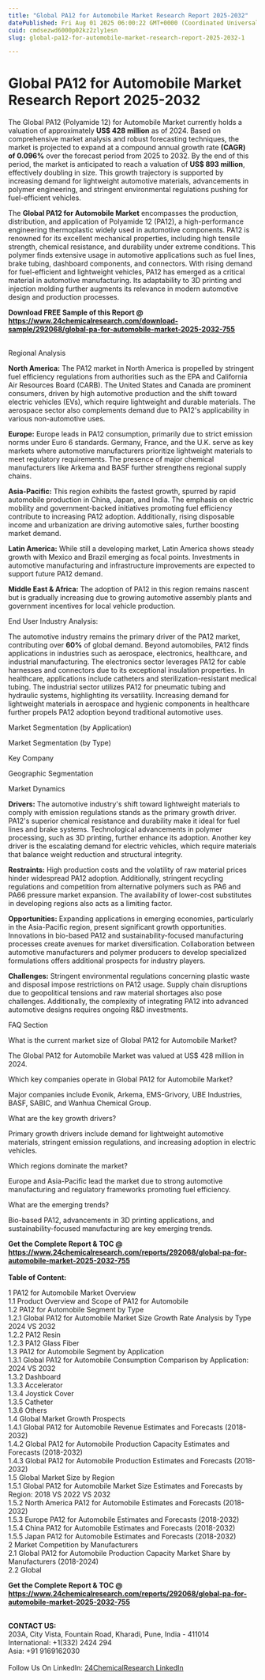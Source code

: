 ```yaml
---
title: "Global PA12 for Automobile Market Research Report 2025-2032"
datePublished: Fri Aug 01 2025 06:00:22 GMT+0000 (Coordinated Universal Time)
cuid: cmdsezwd6000p02kz2zly1esn
slug: global-pa12-for-automobile-market-research-report-2025-2032-1

---
```


# Global PA12 for Automobile Market Research Report 2025-2032

<p>The Global PA12 (Polyamide 12) for Automobile Market currently holds a valuation of approximately <strong>US$ 428 million</strong> as of 2024. Based on comprehensive market analysis and robust forecasting techniques, the market is projected to expand at a compound annual growth rate <strong>(CAGR) of 0.096%</strong> over the forecast period from 2025 to 2032. By the end of this period, the market is anticipated to reach a valuation of <strong>US$ 893 million</strong>, effectively doubling in size. This growth trajectory is supported by increasing demand for lightweight automotive materials, advancements in polymer engineering, and stringent environmental regulations pushing for fuel-efficient vehicles.</p><p>
</p><p>The <strong>Global PA12 for Automobile Market</strong> encompasses the production, distribution, and application of Polyamide 12 (PA12), a high-performance engineering thermoplastic widely used in automotive components. PA12 is renowned for its excellent mechanical properties, including high tensile strength, chemical resistance, and durability under extreme conditions. This polymer finds extensive usage in automotive applications such as fuel lines, brake tubing, dashboard components, and connectors. With rising demand for fuel-efficient and lightweight vehicles, PA12 has emerged as a critical material in automotive manufacturing. Its adaptability to 3D printing and injection molding further augments its relevance in modern automotive design and production processes.</p><div><b>Download FREE Sample of this Report @ 
            <a href="https://www.24chemicalresearch.com/download-sample/292068/global-pa-for-automobile-market-2025-2032-755">
            https://www.24chemicalresearch.com/download-sample/292068/global-pa-for-automobile-market-2025-2032-755</a></b></div><br><p>
Regional Analysis</p><p>
</p><p><strong>North America:</strong> The PA12 market in North America is propelled by stringent fuel efficiency regulations from authorities such as the EPA and California Air Resources Board (CARB). The United States and Canada are prominent consumers, driven by high automotive production and the shift toward electric vehicles (EVs), which require lightweight and durable materials. The aerospace sector also complements demand due to PA12's applicability in various non-automotive uses.</p><p>
</p><p><strong>Europe:</strong> Europe leads in PA12 consumption, primarily due to strict emission norms under Euro 6 standards. Germany, France, and the U.K. serve as key markets where automotive manufacturers prioritize lightweight materials to meet regulatory requirements. The presence of major chemical manufacturers like Arkema and BASF further strengthens regional supply chains.</p><p>
</p><p><strong>Asia-Pacific:</strong> This region exhibits the fastest growth, spurred by rapid automobile production in China, Japan, and India. The emphasis on electric mobility and government-backed initiatives promoting fuel efficiency contribute to increasing PA12 adoption. Additionally, rising disposable income and urbanization are driving automotive sales, further boosting market demand.</p><p>
</p><p><strong>Latin America:</strong> While still a developing market, Latin America shows steady growth with Mexico and Brazil emerging as focal points. Investments in automotive manufacturing and infrastructure improvements are expected to support future PA12 demand.</p><p>
</p><p><strong>Middle East &amp; Africa:</strong> The adoption of PA12 in this region remains nascent but is gradually increasing due to growing automotive assembly plants and government incentives for local vehicle production.</p><p>
End User Industry Analysis:</p><p>
</p><p>The automotive industry remains the primary driver of the PA12 market, contributing over <strong>60%</strong> of global demand. Beyond automobiles, PA12 finds applications in industries such as aerospace, electronics, healthcare, and industrial manufacturing. The electronics sector leverages PA12 for cable harnesses and connectors due to its exceptional insulation properties. In healthcare, applications include catheters and sterilization-resistant medical tubing. The industrial sector utilizes PA12 for pneumatic tubing and hydraulic systems, highlighting its versatility. Increasing demand for lightweight materials in aerospace and hygienic components in healthcare further propels PA12 adoption beyond traditional automotive uses.</p><p>
Market Segmentation (by Application)</p><p>
</p><p>
Market Segmentation (by Type)</p><p>
</p><p>
Key Company</p><p>
</p><p>
Geographic Segmentation</p><p>
</p><p>
Market Dynamics</p><p>
</p><p><strong>Drivers:</strong> The automotive industry's shift toward lightweight materials to comply with emission regulations stands as the primary growth driver. PA12's superior chemical resistance and durability make it ideal for fuel lines and brake systems. Technological advancements in polymer processing, such as 3D printing, further enhance its adoption. Another key driver is the escalating demand for electric vehicles, which require materials that balance weight reduction and structural integrity.</p><p>
</p><p><strong>Restraints:</strong> High production costs and the volatility of raw material prices hinder widespread PA12 adoption. Additionally, stringent recycling regulations and competition from alternative polymers such as PA6 and PA66 pressure market expansion. The availability of lower-cost substitutes in developing regions also acts as a limiting factor.</p><p>
</p><p><strong>Opportunities:</strong> Expanding applications in emerging economies, particularly in the Asia-Pacific region, present significant growth opportunities. Innovations in bio-based PA12 and sustainability-focused manufacturing processes create avenues for market diversification. Collaboration between automotive manufacturers and polymer producers to develop specialized formulations offers additional prospects for industry players.</p><p>
</p><p><strong>Challenges:</strong> Stringent environmental regulations concerning plastic waste and disposal impose restrictions on PA12 usage. Supply chain disruptions due to geopolitical tensions and raw material shortages also pose challenges. Additionally, the complexity of integrating PA12 into advanced automotive designs requires ongoing R&amp;D investments.</p><p>
FAQ Section</p><p>
What is the current market size of Global PA12 for Automobile Market?</p><p>
</p><p>The Global PA12 for Automobile Market was valued at US$ 428 million in 2024.</p><p>
Which key companies operate in Global PA12 for Automobile Market?</p><p>
</p><p>Major companies include Evonik, Arkema, EMS-Grivory, UBE Industries, BASF, SABIC, and Wanhua Chemical Group.</p><p>
What are the key growth drivers?</p><p>
</p><p>Primary growth drivers include demand for lightweight automotive materials, stringent emission regulations, and increasing adoption in electric vehicles.</p><p>
Which regions dominate the market?</p><p>
</p><p>Europe and Asia-Pacific lead the market due to strong automotive manufacturing and regulatory frameworks promoting fuel efficiency.</p><p>
What are the emerging trends?</p><p>
</p><p>Bio-based PA12, advancements in 3D printing applications, and sustainability-focused manufacturing are key emerging trends.</p>

<div><b>Get the Complete Report & TOC @ 
            <a href="https://www.24chemicalresearch.com/reports/292068/global-pa-for-automobile-market-2025-2032-755">
            https://www.24chemicalresearch.com/reports/292068/global-pa-for-automobile-market-2025-2032-755</a></b></div><br>
            <b>Table of Content:</b><p>1 PA12 for Automobile Market Overview<br />
    1.1 Product Overview and Scope of PA12 for Automobile<br />
    1.2 PA12 for Automobile Segment by Type<br />
        1.2.1 Global PA12 for Automobile Market Size Growth Rate Analysis by Type 2024 VS 2032<br />
        1.2.2 PA12 Resin<br />
        1.2.3 PA12 Glass Fiber<br />
    1.3 PA12 for Automobile Segment by Application<br />
        1.3.1 Global PA12 for Automobile Consumption Comparison by Application: 2024 VS 2032<br />
        1.3.2 Dashboard<br />
        1.3.3 Accelerator<br />
        1.3.4 Joystick Cover<br />
        1.3.5 Catheter<br />
        1.3.6 Others<br />
    1.4 Global Market Growth Prospects<br />
        1.4.1 Global PA12 for Automobile Revenue Estimates and Forecasts (2018-2032)<br />
        1.4.2 Global PA12 for Automobile Production Capacity Estimates and Forecasts (2018-2032)<br />
        1.4.3 Global PA12 for Automobile Production Estimates and Forecasts (2018-2032)<br />
    1.5 Global Market Size by Region<br />
        1.5.1 Global PA12 for Automobile Market Size Estimates and Forecasts by Region: 2018 VS 2022 VS 2032<br />
        1.5.2 North America PA12 for Automobile Estimates and Forecasts (2018-2032)<br />
        1.5.3 Europe PA12 for Automobile Estimates and Forecasts (2018-2032)<br />
        1.5.4 China PA12 for Automobile Estimates and Forecasts (2018-2032)<br />
        1.5.5 Japan PA12 for Automobile Estimates and Forecasts (2018-2032)<br />
2 Market Competition by Manufacturers<br />
    2.1 Global PA12 for Automobile Production Capacity Market Share by Manufacturers (2018-2024)<br />
    2.2 Global</p>

<div><b>Get the Complete Report & TOC @ 
            <a href="https://www.24chemicalresearch.com/reports/292068/global-pa-for-automobile-market-2025-2032-755">
            https://www.24chemicalresearch.com/reports/292068/global-pa-for-automobile-market-2025-2032-755</a></b></div><br>

<b>CONTACT US:</b><br>
            203A, City Vista, Fountain Road, Kharadi, Pune, India - 411014<br>
            International: +1(332) 2424 294<br>
            Asia: +91 9169162030 <br><br>
            Follow Us On LinkedIn: <a href="https://www.linkedin.com/company/24chemicalresearch/">24ChemicalResearch LinkedIn</a>